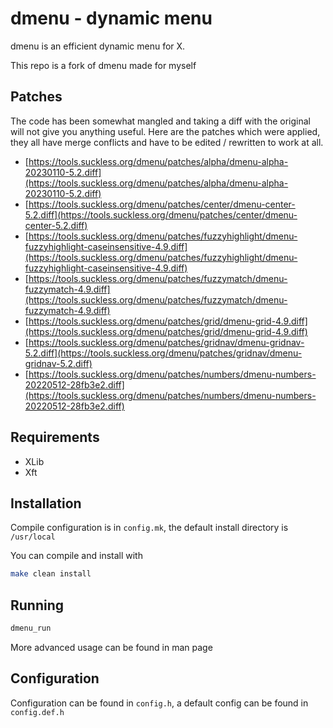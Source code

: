 # dmenu - dynamic menu

dmenu is an efficient dynamic menu for X.

This repo is a fork of dmenu made for myself

## Patches

The code has been somewhat mangled and taking a diff with the original will not give you anything useful. Here are the patches which were applied, they all have merge conflicts and have to be edited / rewritten to work at all.

* [https://tools.suckless.org/dmenu/patches/alpha/dmenu-alpha-20230110-5.2.diff](https://tools.suckless.org/dmenu/patches/alpha/dmenu-alpha-20230110-5.2.diff)
* [https://tools.suckless.org/dmenu/patches/center/dmenu-center-5.2.diff](https://tools.suckless.org/dmenu/patches/center/dmenu-center-5.2.diff)
* [https://tools.suckless.org/dmenu/patches/fuzzyhighlight/dmenu-fuzzyhighlight-caseinsensitive-4.9.diff](https://tools.suckless.org/dmenu/patches/fuzzyhighlight/dmenu-fuzzyhighlight-caseinsensitive-4.9.diff)
* [https://tools.suckless.org/dmenu/patches/fuzzymatch/dmenu-fuzzymatch-4.9.diff](https://tools.suckless.org/dmenu/patches/fuzzymatch/dmenu-fuzzymatch-4.9.diff)
* [https://tools.suckless.org/dmenu/patches/grid/dmenu-grid-4.9.diff](https://tools.suckless.org/dmenu/patches/grid/dmenu-grid-4.9.diff)
* [https://tools.suckless.org/dmenu/patches/gridnav/dmenu-gridnav-5.2.diff](https://tools.suckless.org/dmenu/patches/gridnav/dmenu-gridnav-5.2.diff)
* [https://tools.suckless.org/dmenu/patches/numbers/dmenu-numbers-20220512-28fb3e2.diff](https://tools.suckless.org/dmenu/patches/numbers/dmenu-numbers-20220512-28fb3e2.diff)

## Requirements
* XLib
* Xft


## Installation

Compile configuration is in `config.mk`, the default install directory is `/usr/local`

You can compile and install with
```sh
make clean install
```

## Running

```sh
dmenu_run
```

More advanced usage can be found in man page

## Configuration

Configuration can be found in `config.h`, a default config can be found in `config.def.h`
